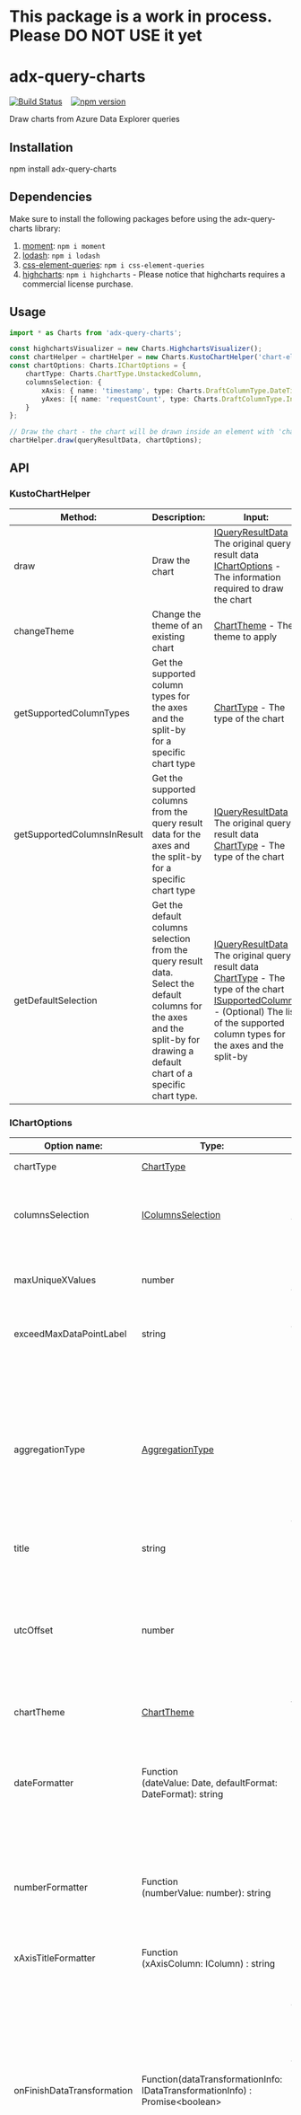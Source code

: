 # This package is a work in process. Please DO NOT USE it yet

# adx-query-charts
[![Build Status](https://travis-ci.org/microsoft/adx-query-charts.svg?branch=master)](https://travis-ci.org/microsoft/adx-query-charts)&nbsp;&nbsp;&nbsp;&nbsp;[![npm version](https://badge.fury.io/js/adx-query-charts.svg)](https://badge.fury.io/js/adx-query-charts)

Draw charts from Azure Data Explorer queries

## Installation 
npm install adx-query-charts

## Dependencies 
Make sure to install the following packages before using the adx-query-charts library:
1. [moment](https://www.npmjs.com/package/moment): `npm i moment`
2. [lodash](https://www.npmjs.com/package/lodash): `npm i lodash`
3. [css-element-queries](https://www.npmjs.com/package/css-element-queries): `npm i css-element-queries`
4. [highcharts](https://www.npmjs.com/package/highcharts): `npm i highcharts` - Please notice that highcharts requires a commercial license purchase.

## Usage
```typescript
import * as Charts from 'adx-query-charts';

const highchartsVisualizer = new Charts.HighchartsVisualizer();
const chartHelper = chartHelper = new Charts.KustoChartHelper('chart-elem-id', highchartsVisualizer);
const chartOptions: Charts.IChartOptions = {
    chartType: Charts.ChartType.UnstackedColumn,
    columnsSelection: {
        xAxis: { name: 'timestamp', type: Charts.DraftColumnType.DateTime },
        yAxes: [{ name: 'requestCount', type: Charts.DraftColumnType.Int }]
    }
};

// Draw the chart - the chart will be drawn inside an element with 'chart-elem-id' id
chartHelper.draw(queryResultData, chartOptions);
```
## API

### KustoChartHelper
| Method:                  | Description:              | Input:                                                                        | Return value:    |
| ------------------------ |-------------------------- | ----------------------------------------------------------------------------- | ---------------- |
| draw                     | Draw the chart            | [IQueryResultData](#IQueryResultData) - The original query result data<br>[IChartOptions](#IChartOptions) - The information required to draw the chart  | Promise&lt;[IChartInfo](#IChartInfo)&gt; |
| changeTheme              | Change the theme of an existing chart | [ChartTheme](#ChartTheme) - The theme to apply   | Promise&lt;void&gt; |
| getSupportedColumnTypes  | Get the supported column types for the axes and the split-by<br>for a specific chart type | [ChartType](#ChartType) - The type of the chart  | [ISupportedColumnTypes](#ISupportedColumnTypes) |
| getSupportedColumnsInResult | Get the supported columns from the query result data for the axes and the split-by for a specific chart type | [IQueryResultData](#IQueryResultData) - The original query result data<br> [ChartType](#ChartType) - The type of the chart | [ISupportedColumns](#ISupportedColumns) |
| getDefaultSelection | Get the default columns selection from the query result data.<br>Select the default columns for the axes and the split-by for drawing a default chart of a specific chart type. |  [IQueryResultData](#IQueryResultData) - The original query result data<br> [ChartType](#ChartType) - The type of the chart<br>[ISupportedColumns](#ISupportedColumns) - (Optional) The list of the supported column types for the axes and the split-by | [IColumnsSelection](#IColumnsSelection) |

### IChartOptions
| Option name:           | Type:                   | Details:                                                         | Default value:  |
| -------------------    |--------------------     | ---------------------------------------------                    | ----------------|
| chartType              | [ChartType](#ChartType) | Mandatory. <br>The type of the chart to draw                     |                 |
| columnsSelection       | [IColumnsSelection](#IColumnsSelection)| The columns selection for the Axes and the split-by of the chart | If not provided, default columns will be selected. <br>See: getDefaultSelection method|
| maxUniqueXValues       | number                  | The maximum number of the unique X-axis values.<br>The chart will show the biggest values, and the rest will be aggregated to a separate data point.| 100 |
| exceedMaxDataPointLabel| string                  | The label of the data point that contains the aggregated value of all the X-axis values that exceed the 'maxUniqueXValues'| 'OTHER' |
| aggregationType        | [AggregationType](#AggregationType)         | Multiple rows with the same values for the X-axis and the split-by will be aggregated using a function of this type.<br>For example, assume we get the following query result data:<br>['2016-08-02T10:00:00Z', 'Chrome 51.0', 15], <br>['2016-08-02T10:00:00Z', 'Internet Explorer 9.0', 4]<br>When drawing a chart with columnsSelection = { xAxis: timestamp, yAxes: count_ }, and aggregationType = AggregationType.Sum we need to aggregate the values of the same timestamp value and return one row with ["2016-08-02T10:00:00Z", 19] | AggregationType.Sum |
| title                  | string                  | The title of the chart                                           |                 |
| utcOffset              | number                  | The desired offset from UTC in hours for date values. Used to handle timezone.<br>The offset will be added to the original date from the query results data.<br>For example:<br>For 'Africa/Harare' timezone provide utcOffset = 2 and the displayed date will be be:<br>'11/25/2019, 2:00 AM' instead of '11/25/2019, 12:00 AM'<br>See time zone [info](https://msdn.microsoft.com/en-us/library/ms912391(v=winembedded.11)| 0 |
| chartTheme             | [ChartTheme](#ChartTheme)| The theme of the chart                                          | ChartTheme.Light |
| dateFormatter          | Function<br>(dateValue: Date, defaultFormat: DateFormat): string| Callback that is used to format the date values both in the axis and the tooltip<br>Callback inputs:<br>&nbsp;&nbsp;&nbsp;&nbsp;dateValue - The original date value. If utcOffset was provided, this value will include the utcOffset<br>&nbsp;&nbsp;&nbsp;&nbsp;[DateFormat](#DateFormat) - The default format of the label<br>Callback return value:<br>&nbsp;&nbsp;&nbsp;&nbsp;The string represents the display value of the dateValue| If not provided - the default formatting will apply |
| numberFormatter        | Function<br>(numberValue: number): string | Callback that is used to format number values both in the axis and the tooltip<br>Callback inputs:<br>&nbsp;&nbsp;&nbsp;&nbsp;numberValue - The original number<br>Callback return value:<br>&nbsp;&nbsp;&nbsp;&nbsp;The string represents the display value of the numberValue |If not provided - the default formatting will apply |
| xAxisTitleFormatter    | Function<br>(xAxisColumn: IColumn) : string | Callback that is used to get the xAxis title<br>Callback inputs:<br>&nbsp;&nbsp;&nbsp;&nbsp;[IColumn](#IColumn) - The x-axis column<br>Callback return value:<br>&nbsp;&nbsp;&nbsp;&nbsp;The desired x-axis title |If not provided -  the xAxis title will be the xAxis column name |
| onFinishDataTransformation | Function(dataTransformationInfo: IDataTransformationInfo) : Promise&lt;boolean&gt; | Callback that is called when all the data transformations required to draw the chart are finished<br>Callback inputs:<br>&nbsp;&nbsp;&nbsp;&nbsp;[IDataTransformationInfo](#IDataTransformationInfo) - The information regarding the applied transformations on the original query results<br>Callback return value:<br>&nbsp;&nbsp;&nbsp;&nbsp;The promise that is used to continue/stop drawing the chart<br>&nbsp;&nbsp;&nbsp;&nbsp;When provided, the drawing of the chart will be suspended until this promise will be resolved<br>&nbsp;&nbsp;&nbsp;&nbsp;When resolved with true - the chart will continue the drawing<br>&nbsp;&nbsp;&nbsp;&nbsp;When resolved with false - the chart drawing will be canceled | | 
| onFinishDrawing        | Function(chartInfo: IChartInfo) : void       | Callback that is called when the chart drawing is finished <br>Callback inputs:<br>&nbsp;&nbsp;&nbsp;&nbsp;[IChartInfo](#IChartInfo) -  The information regarding the chart | | |

### IDataTransformationInfo
| Option name:                 | Type:                                | Details:                                                                                           |
| --------------------------   |------------------------------------- | -------------------------------------------------------------------------------------------------- |
| numberOfDataPoints           | number                               | The amount of the data points that will be drawn for the chart                                     |
| isPartialData                | boolean                              | True if the chart presents partial data from the original query results<br>The chart data will be partial when the maximum number of the unique X-axis values exceed the<br> 'maxUniqueXValues' in [IChartOptions](#IChartOptions) |
| isAggregationApplied         | boolean                              | True if aggregation was applied on the original query results in order to draw the chart<br>See 'aggregationType' in [IChartOptions](#IChartOptions) for more details |

### IChartInfo
| Option name:                 | Type:                                                | Details:                                                                                           |
| --------------------------   |----------------------------------------------------- | -------------------------------------------------------------------------------------------------- |
| dataTransformationInfo       | [IDataTransformationInfo](#IDataTransformationInfo)  | The information regarding the applied transformations on the original query results                |
| status                       | [DrawChartStatus](#DrawChartStatus)                  | The status of the draw action                                                                      |

### ChartType
```typescript
enum ChartType {
    Line,
    Scatter,
    UnstackedArea,
    StackedArea,
    PercentageArea,
    UnstackedColumn,
    StackedColumn,
    PercentageColumn,
    Pie,
    Donut,
}
```

### IColumnsSelection
```typescript
interface IColumn {
    name: string;
    type: DraftColumnType;
}

interface IColumnsSelection {
    xAxis: IColumn;
    yAxes: IColumn[];
    splitBy?: IColumn[];
}
```

### AggregationType
```typescript
enum AggregationType {
    Sum,
    Average,
    Min,
    Max
}
```

### ChartTheme
```typescript
enum ChartTheme {
    Dark,
    Light
}
```

### DateFormat
```typescript

export enum DateFormat {
    FullDate       // The full date and time. For example: 12/7/2019, 2:30:00.600
    Time           // The full time, without the milliseconds. For example: 2:30:00
    FullTime       // The full time, including the milliseconds. For example: 2:30:00.600
    HourAndMinute  // The hours and minutes. For example: 2:30
    MonthAndDay    // The month and day. For example: July 12th
    MonthAndYear   // The month and day. For example: July 2019
    Year           // The year. For example: 2019
}
```
### DrawChartStatus
```typescript

export enum DrawChartStatus {
    Success = 'Success',   // Successfully drawn the chart
    Failed = 'Failed',     // There was an error while trying to draw the chart
    Canceled = 'Canceled'  // The chart drawing was canceled
}
```
 See 'onFinishDataTransformation' return value in [IChartOptions](#IChartOptions) for more information regarding drawing cancellation

### IColumn
```typescript
type IRowValue = string | number;
type ISeriesRowValue = IRowValue | string[] | number[];
type IRow = IRowValue[];
type ISeriesRow = ISeriesRowValue[];

interface IColumn {
    name: string;
    type: DraftColumnType;
}
```

### IQueryResultData
```typescript
interface IQueryResultData {
    rows: IRow[] | ISeriesRow[];
    columns: IColumn[];
}
```
See [IColumn](#IColumn) 

### ISupportedColumns
```typescript
interface ISupportedColumns {
    xAxis: IColumn[];
    yAxis: IColumn[];
    splitBy: IColumn[];
}
```
See [IColumn](#IColumn) 

### DraftColumnType
See: https://kusto.azurewebsites.net/docs/query/scalar-data-types/index.html
```typescript
enum DraftColumnType {
    Bool,
    DateTime,
    Decimal,
    Dynamic,
    Guid,
    Int,
    Long,
    Real,
    String,
    TimeSpan
}
```
### ISupportedColumnTypes
```typescript
interface ISupportedColumnTypes {
    xAxis: DraftColumnType[];
    yAxis: DraftColumnType[];
    splitBy: DraftColumnType[];
}
```
See [DraftColumnType](#DraftColumnType) 

## Test
Unit tests are written using [Jest](https://jestjs.io/).

```sh
Run tests: npm run test
```

# Contributing

This project welcomes contributions and suggestions.  Most contributions require you to agree to a
Contributor License Agreement (CLA) declaring that you have the right to, and actually do, grant us
the rights to use your contribution. For details, visit https://cla.opensource.microsoft.com.

When you submit a pull request, a CLA bot will automatically determine whether you need to provide
a CLA and decorate the PR appropriately (e.g., status check, comment). Simply follow the instructions
provided by the bot. You will only need to do this once across all repos using our CLA.

This project has adopted the [Microsoft Open Source Code of Conduct](https://opensource.microsoft.com/codeofconduct/).
For more information see the [Code of Conduct FAQ](https://opensource.microsoft.com/codeofconduct/faq/) or
contact [opencode@microsoft.com](mailto:opencode@microsoft.com) with any additional questions or comments.